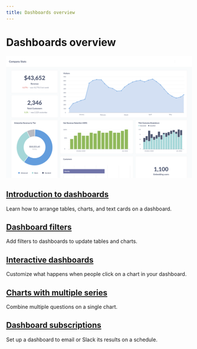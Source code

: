 ```yaml
---
title: Dashboards overview
---
```


# Dashboards overview

![Example dashboard](./images/dashboard.png)

## [Introduction to dashboards](./introduction)

Learn how to arrange tables, charts, and text cards on a dashboard.

## [Dashboard filters](./filters.md)

Add filters to dashboards to update tables and charts.

## [Interactive dashboards](./interactive.md)

Customize what happens when people click on a chart in your dashboard.

## [Charts with multiple series](./multiple-series.md)

Combine multiple questions on a single chart.

## [Dashboard subscriptions](./subscriptions.md)

Set up a dashboard to email or Slack its results on a schedule.
